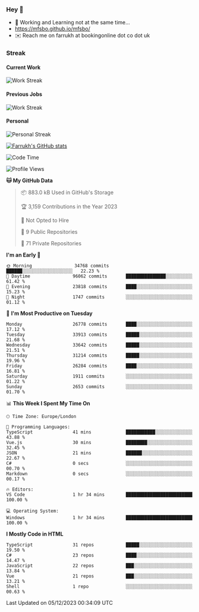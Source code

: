 ### Hey 👋

- 🏃 Working and Learning not at the same time...
- https://mfsbo.github.io/mfsbo/
- ✉️ Reach me on farrukh at bookingonline dot co dot uk

### Streak
#### Current Work
![Work Streak](https://streak-stats.demolab.com/?user=mfsbo)
#### Previous Jobs
![Work Streak](https://streak-stats.demolab.com/?user=farrukhcw)
#### Personal
![Personal Streak](https://streak-stats.demolab.com/?user=farrukhsubhani)

[![Farrukh's GitHub stats](https://github-readme-stats.vercel.app/api?username=mfsbo&hide=stars&count_private=true)](https://github.com/mfsbo/)

<!--START_SECTION:waka-->
![Code Time](http://img.shields.io/badge/Code%20Time-566%20hrs%2054%20mins-blue)

![Profile Views](http://img.shields.io/badge/Profile%20Views-0-blue)

**🐱 My GitHub Data** 

> 📦 883.0 kB Used in GitHub's Storage 
 > 
> 🏆 3,159 Contributions in the Year 2023
 > 
> 🚫 Not Opted to Hire
 > 
> 📜 9 Public Repositories 
 > 
> 🔑 71 Private Repositories 
 > 
**I'm an Early 🐤** 

```text
🌞 Morning                34768 commits       ██████░░░░░░░░░░░░░░░░░░░   22.23 % 
🌆 Daytime                96062 commits       ███████████████░░░░░░░░░░   61.42 % 
🌃 Evening                23818 commits       ████░░░░░░░░░░░░░░░░░░░░░   15.23 % 
🌙 Night                  1747 commits        ░░░░░░░░░░░░░░░░░░░░░░░░░   01.12 % 
```
📅 **I'm Most Productive on Tuesday** 

```text
Monday                   26778 commits       ████░░░░░░░░░░░░░░░░░░░░░   17.12 % 
Tuesday                  33913 commits       █████░░░░░░░░░░░░░░░░░░░░   21.68 % 
Wednesday                33642 commits       █████░░░░░░░░░░░░░░░░░░░░   21.51 % 
Thursday                 31214 commits       █████░░░░░░░░░░░░░░░░░░░░   19.96 % 
Friday                   26284 commits       ████░░░░░░░░░░░░░░░░░░░░░   16.81 % 
Saturday                 1911 commits        ░░░░░░░░░░░░░░░░░░░░░░░░░   01.22 % 
Sunday                   2653 commits        ░░░░░░░░░░░░░░░░░░░░░░░░░   01.70 % 
```


📊 **This Week I Spent My Time On** 

```text
🕑︎ Time Zone: Europe/London

💬 Programming Languages: 
TypeScript               41 mins             ███████████░░░░░░░░░░░░░░   43.88 % 
Vue.js                   30 mins             ████████░░░░░░░░░░░░░░░░░   32.45 % 
JSON                     21 mins             ██████░░░░░░░░░░░░░░░░░░░   22.67 % 
C#                       0 secs              ░░░░░░░░░░░░░░░░░░░░░░░░░   00.70 % 
Markdown                 0 secs              ░░░░░░░░░░░░░░░░░░░░░░░░░   00.17 % 

🔥 Editors: 
VS Code                  1 hr 34 mins        █████████████████████████   100.00 % 

💻 Operating System: 
Windows                  1 hr 34 mins        █████████████████████████   100.00 % 
```

**I Mostly Code in HTML** 

```text
TypeScript               31 repos            █████░░░░░░░░░░░░░░░░░░░░   19.50 % 
C#                       23 repos            ████░░░░░░░░░░░░░░░░░░░░░   14.47 % 
JavaScript               22 repos            ███░░░░░░░░░░░░░░░░░░░░░░   13.84 % 
Vue                      21 repos            ███░░░░░░░░░░░░░░░░░░░░░░   13.21 % 
Shell                    1 repo              ░░░░░░░░░░░░░░░░░░░░░░░░░   00.63 % 
```




 Last Updated on 05/12/2023 00:34:09 UTC
<!--END_SECTION:waka-->
<!--
**mfsbo/mfsbo** is a ✨ _special_ ✨ repository because its `README.md` (this file) appears on your GitHub profile.

Here are some ideas to get you started:

- 🔭 I’m currently working on ...
- 🌱 I’m currently learning ...
- 👯 I’m looking to collaborate on ...
- 🤔 I’m looking for help with ...
- 💬 Ask me about ...
- 📫 How to reach me: ...
- 😄 Pronouns: ...
- ⚡ Fun fact: ...
-->
